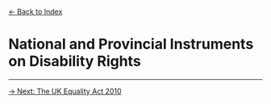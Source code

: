 [&larr; Back to Index](../index.md)

# National and Provincial Instruments on Disability Rights

--- 

[&rarr; Next: The UK Equality Act 2010](1-uk-equality-act-2010.md)